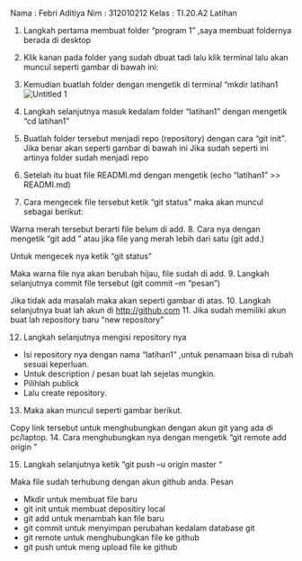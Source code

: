 Nama	: Febri Aditiya 
Nim	: 312010212
Kelas 	: TI.20.A2
Latihan 
1.	Langkah pertama membuat folder “program 1” ,saya membuat foldernya berada di desktop
2.	Klik kanan pada folder yang sudah dbuat tadi lalu klik terminal lalu akan muncul seperti gambar di bawah ini:
3.	Kemudian buatlah folder dengan mengetik di terminal “mkdir latihan1![Untitled 1](https://user-images.githubusercontent.com/72905589/96333876-bdc6e700-1096-11eb-95e7-fea86234c4f5.png)

 
4.	Langkah selanjutnya masuk kedalam folder “latihan1” dengan mengetik “cd  latihan1”
 
5.	Buatlah folder tersebut menjadi repo (repository) dengan cara “git init”. Jika benar akan seperti gambar di bawah ini
Jika sudah seperti ini artinya folder sudah menjadi repo
6.	Setelah itu buat file READMI.md dengan mengetik (echo “latihan1” >> READMI.md)
	
 
7.	Cara mengecek file tersebut ketik “git status” maka akan muncul sebagai berikut:
 
Warna merah tersebut berarti file belum di add.
8.	Cara nya dengan mengetik “git add <file>” atau jika file yang merah lebih dari satu (git add.)
 
Untuk mengecek nya ketik “git status”
 
Maka warna file nya akan berubah hijau, file sudah di add.
9.	Langkah selanjutnya commit file tersebut (git commit –m “pesan”)
 
 Jika tidak ada masalah maka akan  seperti gambar di atas.
10.	Langkah selanjutnya buat lah akun di http://github.com 
11.	Jika sudah memiliki akun buat lah repository baru “new repository”
 
12.	Langkah selanjutnya mengisi repository nya 
 
-	Isi repository nya dengan nama “latihan1” ,untuk penamaan bisa di rubah sesuai keperluan. 
-	Untuk description / pesan buat lah sejelas mungkin. 
-	Pilihlah publick 
-	Lalu create repository.
13.	Maka akan muncul seperti gambar berikut.
 
 
Copy link tersebut untuk menghubungkan dengan akun git yang ada di pc/laptop.
14.	Cara menghubungkan nya dengan mengetik “git remote add origin <link>”
 
15.	Langkah selanjutnya ketik  “git push –u origin master “
 
Maka file sudah terhubung dengan akun github anda. 
Pesan 
-	Mkdir <nama file> untuk membuat file baru 
-	git init untuk membuat depositiry local 
-	git add untuk menambah kan file baru 
-	git commit untuk menyimpan perubahan kedalam database git
-	git remote untuk menghubungkan file ke github
-	git push untuk meng upload file ke github
